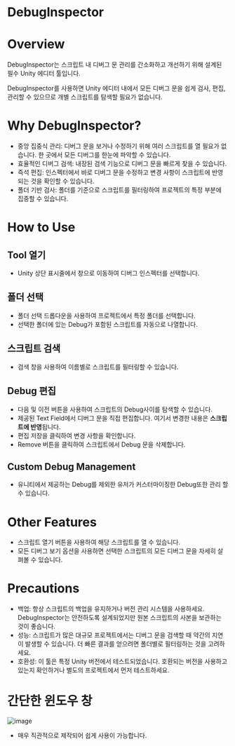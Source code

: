 # DebugInspector

# Overview
DebugInspector는 스크립트 내 디버그 문 관리를 간소화하고 개선하기 위해 설계된 필수 Unity 에디터 툴입니다. 

DebugInspector를 사용하면 Unity 에디터 내에서 모든 디버그 문을 쉽게 검사, 편집, 관리할 수 있으므로 개별 스크립트를 탐색할 필요가 없습니다.

# Why DebugInspector?
- 중앙 집중식 관리: 디버그 문을 보거나 수정하기 위해 여러 스크립트를 열 필요가 없습니다. 한 곳에서 모든 디버그를 한눈에 파악할 수 있습니다.
- 효율적인 디버그 검색: 내장된 검색 기능으로 디버그 문을 빠르게 찾을 수 있습니다.
- 즉석 편집: 인스펙터에서 바로 디버그 문을 수정하고 변경 사항이 스크립트에 반영되는 것을 확인할 수 있습니다.
- 폴더 기반 검사: 폴더를 기준으로 스크립트를 필터링하여 프로젝트의 특정 부분에 집중할 수 있습니다.

# How to Use
## Tool 열기
- Unity 상단 표시줄에서 창으로 이동하여 디버그 인스펙터를 선택합니다.
## 폴더 선택
- 폴더 선택 드롭다운을 사용하여 프로젝트에서 특정 폴더를 선택합니다.
- 선택한 폴더에 있는 Debug가 포함된 스크립트를 자동으로 나열합니다.
## 스크립트 검색
- 검색 창을 사용하여 이름별로 스크립트를 필터링할 수 있습니다.
## Debug 편집
- 다음 및 이전 버튼을 사용하여 스크립트의 Debug사이를 탐색할 수 있습니다.
- 제공된 Text Field에서 디버그 문을 직접 편집합니다. 여기서 변경한 내용은 **스크립트에 반영**됩니다.
- 편집 저장을 클릭하여 변경 사항을 확인합니다.
- Remove 버튼을 클릭하여 스크립트에서 Debug 문을 삭제합니다.
## Custom Debug Management
- 유니티에서 제공하는 Debug를 제외한 유저가 커스터마이징한 Debug또한 관리 할 수 있습니다.

# Other Features
- 스크립트 열기 버튼을 사용하여 해당 스크립트를 열 수 있습니다.
- 모든 디버그 보기 옵션을 사용하면 선택한 스크립트의 모든 디버그 문을 자세히 살펴볼 수 있습니다.

# Precautions
- 백업: 항상 스크립트의 백업을 유지하거나 버전 관리 시스템을 사용하세요. DebugInspector는 안전하도록 설계되었지만 원본 스크립트의 사본을 보관하는 것이 좋습니다.
- 성능: 스크립트가 많은 대규모 프로젝트에서는 디버그 문을 검색할 때 약간의 지연이 발생할 수 있습니다. 더 빠른 결과를 얻으려면 폴더별로 필터링하는 것을 고려하세요.
- 호환성: 이 툴은 특정 Unity 버전에서 테스트되었습니다. 호환되는 버전을 사용하고 있는지 확인하거나 별도의 프로젝트에서 먼저 테스트하세요.

# 간단한 윈도우 창
![image](https://github.com/KimJinWooDa/DebugInspector/assets/76438011/b9ec4457-8fee-4b59-9160-5a8e65b4147f)


- 매우 직관적으로 제작되어 쉽게 사용이 가능합니다.

